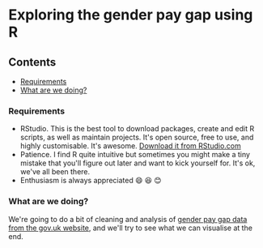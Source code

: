 # Exploring the gender pay gap using R

## Contents
* [Requirements](#requirements)
* [What are we doing?](#what-are-we-doing)

### Requirements
* RStudio. This is the best tool to download packages, create and edit R scripts, as well as maintain projects. It's open source, free to use, and highly customisable. It's awesome. [Download it from RStudio.com](https://www.rstudio.com/products/rstudio/download/)
* Patience. I find R quite intuitive but sometimes you might make a tiny mistake that you'll figure out later and want to kick yourself for. It's ok, we've all been there.
* Enthusiasm is always appreciated :smile: :satisfied: :blush:

### What are we doing?
We're going to do a bit of cleaning and analysis of [gender pay gap data from the gov.uk website](https://gender-pay-gap.service.gov.uk/ "Gender Pay Gap Statistics"), and we'll try to see what we can visualise at the end.
